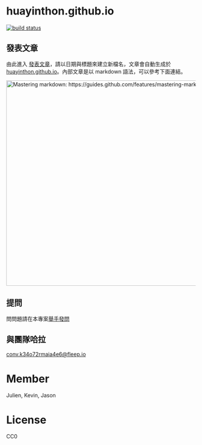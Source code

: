 # huayinthon.github.io


[![build status](https://travis-ci.org/huayinthon/huayinthon.github.io.svg)](http://travis-ci.org/huayinthon/huayinthon.github.io)


## 發表文章

由此進入 [發表文章]，請以日期與標題來建立新檔名，文章會自動生成於[huayinthon.github.io]。內部文章是以 markdown 語法，可以參考下面連結。

[<img width="545" alt="Mastering markdown: https://guides.github.com/features/mastering-markdown" src="https://cloud.githubusercontent.com/assets/1000669/10116069/5b7237fe-6456-11e5-95a8-3c4d3fbab4ad.png">](https://guides.github.com/features/mastering-markdown)

## 提問
問問題請在本專案[舉手發問](https://github.com/huayinthon/huayinthon.github.io/issues)

## 與團隊哈拉
conv.k34o72rmaia4e6@fleep.io

[發表文章]: https://github.com/huayinthon/huayinthon.github.io/tree/master/_posts
[huayinthon.github.io]: https://huayinthon.github.io
# Member
Julien, Kevin, Jason

# License
CC0
